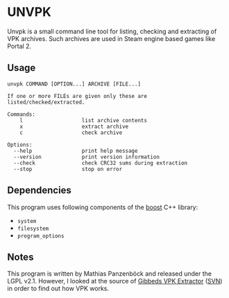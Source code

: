 UNVPK
=====
Unvpk is a small command line tool for listing, checking and extracting of VPK
archives. Such archives are used in Steam engine based games like Portal 2.

Usage
-----
	unvpk COMMAND [OPTION...] ARCHIVE [FILE...]
	
	If one or more FILEs are given only these are listed/checked/extracted.
	
	Commands:
	    l                   list archive contents
	    x                   extract archive
	    c                   check archive
	
	Options:
	  --help                print help message
	  --version             print version information
	  --check               check CRC32 sums during extraction
	  --stop                stop on error

Dependencies
------------
This program uses following components of the [boost][1] C++ library:

 * `system`
 * `filesystem`
 * `program_options`

Notes
-----
This program is written by Mathias Panzenböck and released under the LGPL v2.1.
However, I looked at the source of [Gibbeds VPK Extractor][2] ([SVN][3]) in
order to find out how VPK works.

[1]: http://www.boost.org/
[2]: http://blog.gib.me/2009/07/07/left4dead-vpk-extraction-tools-updated/
[3]: http://svn.gib.me/public/valve/trunk/
